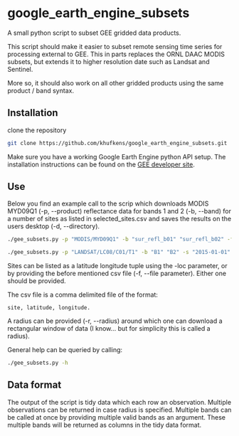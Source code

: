 # google_earth_engine_subsets

A small python script to subset GEE gridded data products.

This script should make it easier to subset remote sensing time series for processing external to GEE. This in parts replaces the ORNL DAAC MODIS subsets, but extends it to higher resolution date such as Landsat and Sentinel.

More so, it should also work on all other gridded products using the same product / band syntax.

## Installation

clone the repository

```bash
git clone https://github.com/khufkens/google_earth_engine_subsets.git
```

Make sure you have a working Google Earth Engine python API setup. The installation instructions can be found on the [GEE developer site](https://developers.google.com/earth-engine/python_install).

## Use

Below you find an example call to the scrip which downloads MODIS MYD09Q1 (-p, --product) reflectance data for bands 1 and 2 (-b, --band) for a number of sites as listed in selected_sites.csv and saves the results on the users desktop (-d, --directory).

```bash
./gee_subsets.py -p "MODIS/MYD09Q1" -b "sur_refl_b01" "sur_refl_b02" -f "~/Desktop/selected_sites.csv" -d "/Users/foo/Desktop/"
```

``` bash
./gee_subsets.py -p "LANDSAT/LC08/C01/T1" -b "B1" "B2" -s "2015-01-01" -e "2015-12-31" -loc 44.064665 -71.287575
```

Sites can be listed as a latitude longitude tuple using the -loc parameter, or by providing the before mentioned csv file (-f, --file parameter). Either one should be provided.

The csv file is a comma delimited file of the format:

	site, latitude, longitude.

A radius can be provided (-r, --radius) around which one can download a rectangular window of data (I know... but for simplicity this is called a radius).

General help can be queried by calling:
```bash
./gee_subsets.py -h
```

## Data format

The output of the script is tidy data which each row an observation. Multiple observations can be returned in case radius is specified. Multiple bands can be called at once by providing multiple valid bands as an argument. These multiple bands will be returned as columns in the tidy data format.